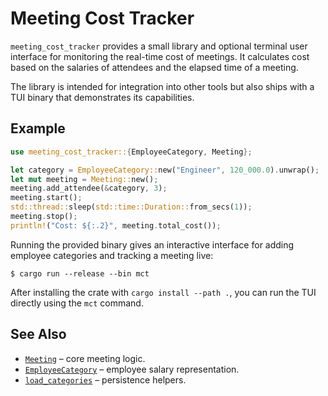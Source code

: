 # Meeting Cost Tracker

`meeting_cost_tracker` provides a small library and optional terminal user
interface for monitoring the real-time cost of meetings. It calculates cost
based on the salaries of attendees and the elapsed time of a meeting.

The library is intended for integration into other tools but also ships with a
TUI binary that demonstrates its capabilities.

## Example

```rust
use meeting_cost_tracker::{EmployeeCategory, Meeting};

let category = EmployeeCategory::new("Engineer", 120_000.0).unwrap();
let mut meeting = Meeting::new();
meeting.add_attendee(&category, 3);
meeting.start();
std::thread::sleep(std::time::Duration::from_secs(1));
meeting.stop();
println!("Cost: ${:.2}", meeting.total_cost());
```

Running the provided binary gives an interactive interface for adding employee
categories and tracking a meeting live:

```console
$ cargo run --release --bin mct
```

After installing the crate with `cargo install --path .`, you can run the TUI
directly using the `mct` command.

## See Also

- [`Meeting`](src/meeting.rs) – core meeting logic.
- [`EmployeeCategory`](src/model.rs) – employee salary representation.
- [`load_categories`](src/storage.rs) – persistence helpers.

